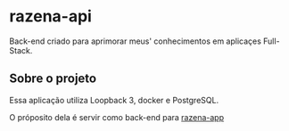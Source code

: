 # razena-api

Back-end criado para aprimorar meus' conhecimentos em aplicaçes Full-Stack.

## Sobre o projeto

Essa aplicação utiliza Loopback 3, docker e PostgreSQL.

O próposito dela é servir como back-end para [razena-app](https://github.com/gabsbelini/razena-app)
